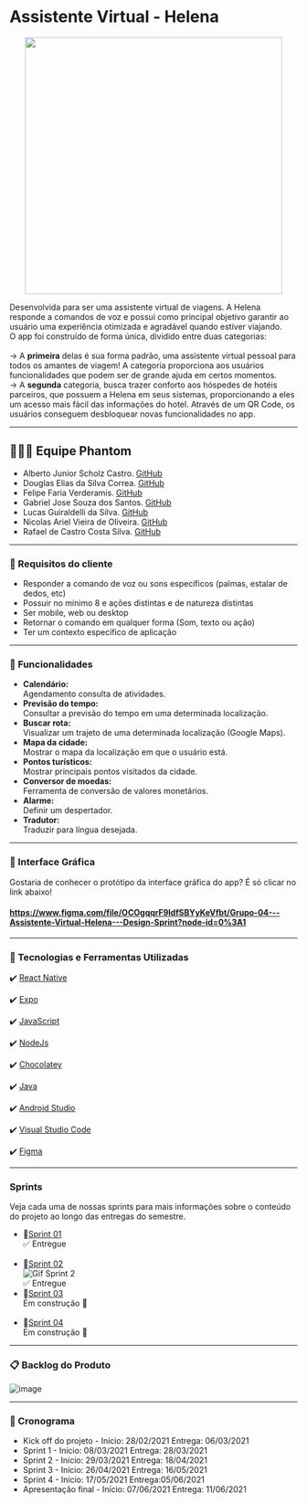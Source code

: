 # Assistente Virtual - Helena 
<p align="center">
<img src="https://i.imgur.com/iIjaJXx.png" width="450px" >
</p>

Desenvolvida para ser uma assistente virtual de viagens. A Helena responde a comandos de voz e possui como principal objetivo garantir ao usuário uma experiência otimizada e agradável quando estiver viajando. <br>
O app foi construído de forma única, dividido entre duas categorias: <br> <br>
  → A <b>primeira</b> delas é sua forma padrão, uma assistente virtual pessoal para todos os amantes de viagem!
 A categoria proporciona aos usuários funcionalidades que podem ser de grande ajuda em certos momentos. <br>
  → A <b>segunda</b> categoria, busca trazer conforto aos hóspedes de hotéis parceiros, que possuem a Helena em seus sistemas, proporcionando a eles um acesso mais fácil das informações do hotel. Através de um QR Code, os usuários conseguem desbloquear novas funcionalidades no app.

---

 ## 👨🏽‍🎓 Equipe Phantom
* Alberto Junior Scholz Castro. [GitHub](https://github.com/AlbertoScholz)
* Douglas Elias da Silva Correa. [GitHub](https://github.com/douglasgithub)
* Felipe Faria Verderamis. [GitHub](https://github.com/FelipeFariaVerde)
* Gabriel Jose Souza dos Santos. [GitHub](https://github.com/FelipeFariaVerde)
* Lucas Guiraldelli da Silva. [GitHub](https://github.com/LucasGuiraldelli)
* Nicolas Ariel Vieira de Oliveira. [GitHub](https://github.com/whoisariel)
* Rafael de Castro Costa Silva. [GitHub](https://github.com/gabrieljssantos)


---
### 🔔  Requisitos do cliente
 * Responder a comando de voz ou sons específicos (palmas, estalar de dedos, etc)
 * Possuir no mínimo 8 e ações distintas e de natureza distintas
 * Ser mobile, web ou desktop
 * Retornar o comando em qualquer forma (Som, texto ou ação)
 * Ter um contexto específico de aplicação

---

### 📱 Funcionalidades
- **Calendário:** <br>
Agendamento consulta de atividades. <br>
- **Previsão do tempo:** <br>
Consultar a previsão do tempo em uma determinada localização. <br>
- **Buscar rota:** <br>
Visualizar um trajeto de uma determinada localização (Google Maps). <br>
- **Mapa da cidade:** <br>
Mostrar o mapa da localização em que o usuário está. <br>
- **Pontos turísticos:** <br>
Mostrar principais pontos visitados da cidade. <br>
- **Conversor de moedas:** <br>
Ferramenta de conversão de valores monetários. <br>
- **Alarme:** <br>
Definir um despertador. <br>
- **Tradutor:** <br>
Traduzir para língua desejada. <br>

---

###  🎨  Interface Gráfica
Gostaria de conhecer o protótipo da interface gráfica do app? É só clicar no link abaixo! <br>
#### https://www.figma.com/file/OCOgqqrF9ldfSBYyKeVfbt/Grupo-04---Assistente-Virtual-Helena---Design-Sprint?node-id=0%3A1

---

### 🚀 Tecnologias e Ferramentas Utilizadas

✔️ [React Native](https://reactnative.dev/)

✔️ [Expo](https://expo.io/)

✔️ [JavaScript](https://www.javascript.com/)
  
✔️ [NodeJs](https://nodejs.org/en/)

✔️ [Chocolatey](https://chocolatey.org/)

✔️ [Java](https://www.oracle.com/br/java/technologies/javase/javase-jdk8-downloads.html)

✔️ [Android Studio](https://developer.android.com/studio)

✔️ [Visual Studio Code](https://code.visualstudio.com/)

✔️ [Figma](https://figma.com)

---

### Sprints
Veja cada uma de nossas sprints para mais informações sobre o conteúdo do projeto ao longo das entregas do semestre.

* 🧩[Sprint 01](https://github.com/PhatomFatec/Helena/tree/main/Sprint%2001) <br>
✅ Entregue <br><br>
* 🧩[Sprint 02](https://github.com/PhatomFatec/Helena/tree/main/Sprint%2002) <br>
![Gif Sprint 2](https://media.giphy.com/media/GxkD2VSpHjzAj7UyAO/giphy.gif)
<br>✅ Entregue <br>
* 🧩[Sprint 03](https://github.com/PhatomFatec/Helena/tree/main/Sprint%2003) <br>
Em construção 🚧 <br><br>
* 🧩[Sprint 04](https://github.com/PhatomFatec/Helena/tree/main/Sprint%2004) <br>
Em construção 🚧

---

 ### 📋 Backlog do Produto

![image](https://user-images.githubusercontent.com/48994698/112762867-6a0ee100-8fd8-11eb-91c7-018219bb14e1.png) <br>

---

### 📅 Cronograma
- Kick off do projeto -  Início: 28/02/2021 Entrega: 06/03/2021
- Sprint 1 - Início: 08/03/2021 Entrega: 28/03/2021
- Sprint 2 - Início: 29/03/2021 Entrega: 18/04/2021
- Sprint 3 - Início: 26/04/2021 Entrega: 16/05/2021
- Sprint 4 - Início: 17/05/2021 Entrega:05/06/2021  
- Apresentação final - Início: 07/06/2021 Entrega: 11/06/2021
